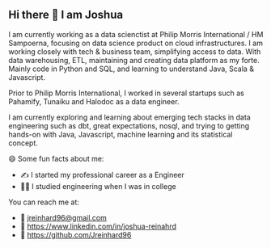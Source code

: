 ## Hi there 👋 I am Joshua

I am currently working as a data scienctist at Philip Morris International / HM Sampoerna, focusing on data science product on cloud infrastructures. I am working closely with tech & business team, simplifying access to data. With data warehousing, ETL, maintaining and creating data platform as my forte. Mainly code in Python and SQL, and learning to understand Java, Scala & Javascript.

Prior to Philip Morris International, I worked in several startups such as Pahamify, Tunaiku and Halodoc as a data engineer. 

I am currently exploring and learning about emerging tech stacks in data engineering such as dbt, great expectations, nosql, and trying to getting hands-on with Java, Javascript, machine learning and its statistical concept.


😄 Some fun facts about me: 
  - ✍️ I started my professional career as a Engineer
  - 👨‍🎓 I studied engineering when I was in college


You can reach me at:
  - 📧 jreinhard96@gmail.com
  - 🔗 https://www.linkedin.com/in/joshua-reinahrd
  - 🔗 https://github.com/Jreinhard96

<!--
**Jreinhard96/Jreinhard96** is a ✨ _special_ ✨ repository because its `README.md` (this file) appears on your GitHub profile.

Here are some ideas to get you started:

- 🔭 I’m currently working on ...
- 🌱 I’m currently learning ...
- 👯 I’m looking to collaborate on ...
- 🤔 I’m looking for help with ...
- 💬 Ask me about ...
- 📫 How to reach me: ...
- 😄 Pronouns: ...
- ⚡ Fun fact: ...
-->

